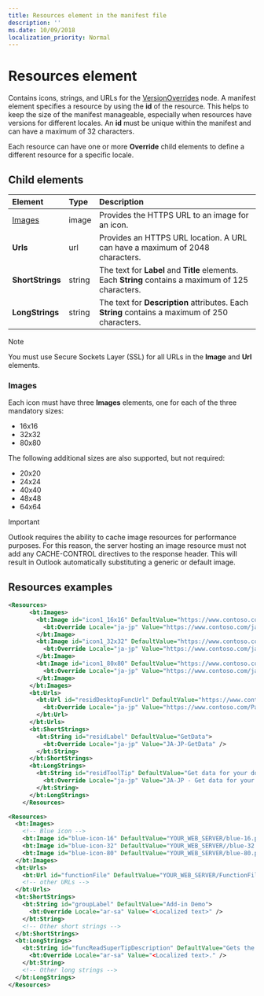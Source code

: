 ```yaml
---
title: Resources element in the manifest file
description: ''
ms.date: 10/09/2018
localization_priority: Normal
---
```


# Resources element

Contains icons, strings, and URLs for the [VersionOverrides](versionoverrides.md) node. A manifest element specifies a resource by using the **id** of the resource. This helps to keep the size of the manifest manageable, especially when resources have versions for different locales. An **id** must be unique within the manifest and can have a maximum of 32 characters.

Each resource can have one or more **Override** child elements to define a different resource for a specific locale.

## Child elements

|  Element |  Type  |  Description  |
|:-----|:-----|:-----|
|  [Images](#images)            |  image   |  Provides the HTTPS URL to an image for an icon. |
|  **Urls**                |  url     |  Provides an HTTPS URL location. A URL can have a maximum of 2048 characters. |
|  **ShortStrings** |  string  |  The text for **Label** and **Title** elements. Each **String** contains a maximum of 125 characters.|
|  **LongStrings**  |  string  | The text for **Description** attributes. Each **String** contains a maximum of 250 characters.|

> [!NOTE]
> You must use Secure Sockets Layer (SSL) for all URLs in the  **Image** and **Url** elements.

### Images
Each icon must have three  **Images** elements, one for each of the three mandatory sizes:

- 16x16
- 32x32
- 80x80

The following additional sizes are also supported, but not required:

- 20x20
- 24x24
- 40x40
- 48x48
- 64x64

> [!IMPORTANT] 
> Outlook requires the ability to cache image resources for performance purposes. For this reason, the server hosting an image resource must not add any CACHE-CONTROL directives to the response header. This will result in Outlook automatically substituting a generic or default image.    

## Resources examples 

```XML
<Resources>
      <bt:Images>
        <bt:Image id="icon1_16x16" DefaultValue="https://www.contoso.com/icon_default.png">
          <bt:Override Locale="ja-jp" Value="https://www.contoso.com/ja-jp16-icon_default.png" />
        </bt:Image>
        <bt:Image id="icon1_32x32" DefaultValue="https://www.contoso.com/icon_default.png">
          <bt:Override Locale="ja-jp" Value="https://www.contoso.com/ja-jp32-icon_default.png" />
        </bt:Image>
        <bt:Image id="icon1_80x80" DefaultValue="https://www.contoso.com/icon_default.png">
          <bt:Override Locale="ja-jp" Value="https://www.contoso.com/ja-jp80-icon_default.png" />
        </bt:Image>
      </bt:Images>
      <bt:Urls>
        <bt:Url id="residDesktopFuncUrl" DefaultValue="https://www.contoso.com/Pages/Home.aspx">
          <bt:Override Locale="ja-jp" Value="https://www.contoso.com/Pages/Home.aspx" />
        </bt:Url>
      </bt:Urls>
      <bt:ShortStrings>
        <bt:String id="residLabel" DefaultValue="GetData">
          <bt:Override Locale="ja-jp" Value="JA-JP-GetData" />
        </bt:String>
      </bt:ShortStrings>
      <bt:LongStrings>
        <bt:String id="residToolTip" DefaultValue="Get data for your document.">
          <bt:Override Locale="ja-jp" Value="JA-JP - Get data for your document." />
        </bt:String>
      </bt:LongStrings>
    </Resources>
```

```xml
<Resources>
  <bt:Images>
    <!-- Blue icon -->
    <bt:Image id="blue-icon-16" DefaultValue="YOUR_WEB_SERVER/blue-16.png"/>
    <bt:Image id="blue-icon-32" DefaultValue="YOUR_WEB_SERVER//blue-32.png"/>
    <bt:Image id="blue-icon-80" DefaultValue="YOUR_WEB_SERVER/blue-80.png"/>
  </bt:Images>
  <bt:Urls>
    <bt:Url id="functionFile" DefaultValue="YOUR_WEB_SERVER/FunctionFile/Functions.html"/>
    <!-- other URLs -->
  </bt:Urls>
  <bt:ShortStrings>
    <bt:String id="groupLabel" DefaultValue="Add-in Demo">
      <bt:Override Locale="ar-sa" Value="<Localized text>" />
    </bt:String>
    <!-- Other short strings -->
  </bt:ShortStrings>
  <bt:LongStrings>
    <bt:String id="funcReadSuperTipDescription" DefaultValue="Gets the subject of the message or appointment.">
      <bt:Override Locale="ar-sa" Value="<Localized text>." />
    </bt:String>
    <!-- Other long strings -->
  </bt:LongStrings>
</Resources>
```

